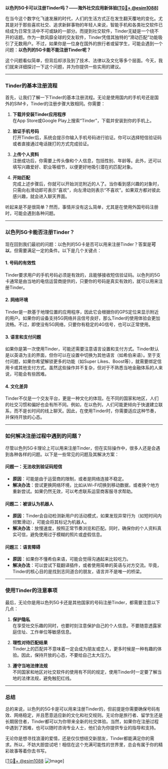 **以色列5G卡可以注册Tinder吗？——海外社交应用新体验[[TG💪+ @esim1088](https://t.me/s/esim1088)]**

在当今这个数字化飞速发展的时代，人们的生活方式正在发生翻天覆地的变化。尤其是对于那些喜欢社交、追求新鲜事物的年轻人来说，智能手机和各类社交软件已经成为日常生活中不可或缺的一部分。而提到社交软件，Tinder无疑是一个绕不开的话题。作为一款风靡全球的交友软件，Tinder凭借其独特的“滑动匹配”功能吸引了无数用户。不过，如果你是一位身在国外的旅行者或留学生，可能会遇到一个问题：**以色列的5G卡能不能注册Tinder呢？**

这个问题看似简单，但背后却涉及到了技术、法律以及文化等多个层面。今天，我们就来详细探讨一下这个问题，并为你提供一些实用的建议。

---

### Tinder的基本注册流程

首先，让我们了解一下Tinder的基本注册流程。无论是使用国内的手机号还是国外的SIM卡，Tinder的注册步骤大致相同。你需要：

1. **下载并安装Tinder应用程序**  
   在App Store或Google Play上搜索“Tinder”，下载并安装到你的手机上。

2. **验证手机号码**  
   打开Tinder后，系统会提示你输入手机号码进行验证。你可以选择短信验证码或者直接通过电话拨打的方式完成验证。

3. **上传个人资料**  
   注册成功后，你需要上传头像和个人信息，包括性别、年龄等。此外，还可以填写兴趣爱好、职业等细节，以便更好地吸引潜在的匹配对象。

4. **开始匹配**  
   完成上述步骤后，你就可以开始浏览附近的人了。当你看到感兴趣的对象时，只需向右滑动即可表示“喜欢”，向左滑动则表示“不喜欢”。如果双方都对彼此感兴趣，就会进入聊天界面。

听起来是不是很简单？然而，事情并没有这么简单，尤其是在使用外国号码注册时，可能会遇到各种问题。

---

### 以色列5G卡能否注册Tinder？

现在回到我们最初的问题：以色列的5G卡是否可以用来注册Tinder？答案是**可以**，但需要满足一定的条件。以下是几个关键点：

#### 1. **号码的有效性**
   Tinder要求用户的手机号码必须是有效的，且能够接收短信验证码。以色列的5G卡通常是由当地的电信运营商提供的，只要你的号码是真实有效的，就可以用来注册Tinder。

#### 2. **网络环境**
   Tinder是一款基于地理位置的应用程序，因此它会根据你的GPS定位来显示附近的用户。如果你的设备支持5G网络并且信号良好，那么Tinder的使用体验会更加流畅。不过，即使没有5G网络，只要你有稳定的4G信号，也可以正常使用。

#### 3. **语言和支付问题**
   如果你是第一次使用Tinder，可能还需要注意语言设置和支付方式。Tinder默认是以英语为主的界面，但你可以在设置中切换为其他语言（如希伯来语）。至于支付问题，如果你希望解锁更多的功能（如Super Likes、Boost等），就需要绑定信用卡或其他支付方式。虽然这些操作并不复杂，但对于不熟悉当地金融体系的人来说，可能会有些困难。

#### 4. **文化差异**
   Tinder不仅是一个交友平台，更是一种文化的体现。在不同的国家和地区，人们的社交习惯和偏好也会有所不同。例如，在以色列，人们可能更倾向于快速建立联系，而不是长时间的线上聊天。因此，在使用Tinder时，你需要适应这种节奏，并保持开放的心态。

---

### 如何解决注册过程中遇到的问题？

尽管以色列5G卡理论上可以用来注册Tinder，但在实际操作中，很多人还是会遇到各种各样的问题。以下是一些常见的问题及其解决方案：

#### 问题一：无法收到验证码短信
   - **原因**：可能是由于运营商的限制，或者是网络连接不稳定。
   - **解决办法**：尝试更换网络环境，比如从Wi-Fi切换到移动数据，或者换个地方重新尝试。如果仍然无效，可以考虑联系运营商客服寻求帮助。

#### 问题二：被误认为机器人
   - **原因**：Tinder会自动检测新用户的活动模式，如果发现异常行为（如短时间内频繁滑动），可能会将其标记为机器人。
   - **解决办法**：放慢速度，按照正常节奏浏览和匹配。同时，确保你的个人资料真实可信，避免使用过于模糊的照片或虚假信息。

#### 问题三：语言障碍
   - **原因**：如果你不懂希伯来语，可能会觉得沟通起来比较吃力。
   - **解决办法**：可以尝试下载翻译插件，或者使用简单的英语与对方交流。毕竟，Tinder的核心目的是找到志同道合的朋友，语言并不是唯一的桥梁。

---

### 使用Tinder的注意事项

最后，无论你是用以色列5G卡还是其他国家的号码注册Tinder，都需要注意以下几点：

1. **保护隐私**  
   在享受社交乐趣的同时，也要时刻注意保护自己的个人信息。不要随意透露家庭住址、工作单位等敏感信息。

2. **理性对待匹配结果**  
   Tinder上的匹配并不意味着一定会成为朋友或恋人，更多时候是一种有趣的体验。因此，保持开放的心态，不要给自己太大压力。

3. **遵守当地法律法规**  
   不同国家和地区对社交软件的使用有不同的规定，使用Tinder时一定要了解当地的法律法规，避免触犯红线。

---

### 总结

总的来说，以色列的5G卡是可以用来注册Tinder的，但前提是你需要确保号码有效、网络稳定，并且愿意适应新的文化和社交规则。无论你是旅行者、留学生还是长期居住者，Tinder都可以为你带来全新的社交体验。当然，如果你在注册过程中遇到了困难，也可以随时咨询专业人士，他们会为你提供专业的指导和支持。

无论你是想寻找浪漫的爱情，还是仅仅想结交新朋友，Tinder都能满足你的需求。所以，不妨大胆尝试吧！相信在这个充满可能性的世界里，总会有属于你的精彩故事等着你去书写。

[[TG💪+ @esim1088](https://t.me/s/esim1088) ![Image](https://i.postimg.cc/4NQfJmqS/Snipaste-2025-05-13-00-14-12.png)]